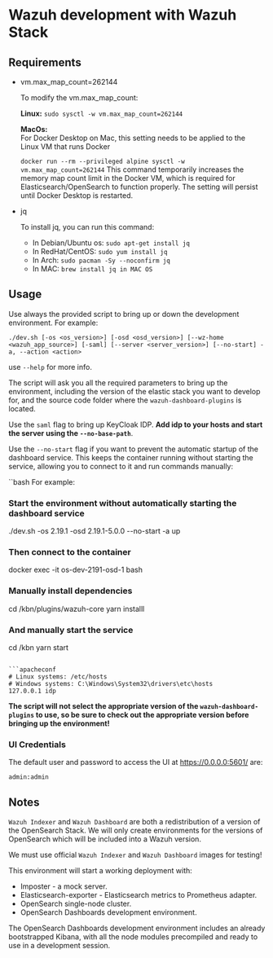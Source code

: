 # Wazuh development with Wazuh Stack

## Requirements

- vm.max_map_count=262144

  To modify the vm.max_map_count:

    **Linux:**
  `sudo sysctl -w vm.max_map_count=262144`
  
    **MacOs:**  
  For Docker Desktop on Mac, this setting needs to be applied to the Linux VM that runs Docker

  `docker run --rm --privileged alpine sysctl -w vm.max_map_count=262144`
  This command temporarily increases the memory map count limit in the Docker VM, which is required for Elasticsearch/OpenSearch to function properly. The setting will persist until Docker Desktop is restarted.
  
- jq

  To install jq, you can run this command:

  - In Debian/Ubuntu os:
    `sudo apt-get install jq`
  - In RedHat/CentOS:
    `sudo yum install jq`
  - In Arch:
    `sudo pacman -Sy --noconfirm jq`
  - In MAC:
    `brew install jq in MAC OS`

## Usage

Use always the provided script to bring up or down the development
environment. For example:

```
./dev.sh [-os <os_version>] [-osd <osd_version>] [--wz-home <wazuh_app_source>] [-saml] [--server <server_version>] [--no-start] -a, --action <action>
```

use `--help` for more info.

The script will ask you all the required parameters to bring up the
environment, including the version of the elastic stack you want to
develop for, and the source code folder where the `wazuh-dashboard-plugins` is
located.

Use the `saml` flag to bring up KeyCloak IDP. **Add idp to your hosts and start
the server using the `--no-base-path`**.

Use the `--no-start` flag if you want to prevent the automatic startup of the dashboard service. This keeps the container running without starting the service, allowing you to connect to it and run commands manually:

``bash
  For example:
  ### Start the environment without automatically starting the dashboard service
  ./dev.sh -os 2.19.1 -osd 2.19.1-5.0.0 --no-start -a up

  ### Then connect to the container
  docker exec -it os-dev-2191-osd-1 bash

  ### Manually install dependencies
  cd /kbn/plugins/wazuh-core
  yarn installl

  ### And manually start the service
  cd /kbn
  yarn start
```

```apacheconf
# Linux systems: /etc/hosts
# Windows systems: C:\Windows\System32\drivers\etc\hosts
127.0.0.1 idp
```

**The script will not select the appropriate version of the
`wazuh-dashboard-plugins` to use, so be sure to check out the appropriate
version before bringing up the environment!**

### UI Credentials

The default user and password to access the UI at https://0.0.0.0:5601/ are:

```
admin:admin
```

## Notes

`Wazuh Indexer` and `Wazuh Dashboard` are both a redistribution of a
version of the OpenSearch Stack. We will only create environments for
the versions of OpenSearch which will be included into a Wazuh
version.

We must use official `Wazuh Indexer` and `Wazuh Dashboard` images for
testing!

This environment will start a working deployment with:

- Imposter - a mock server.
- Elasticsearch-exporter - Elasticsearch metrics to Prometheus adapter.
- OpenSearch single-node cluster.
- OpenSearch Dashboards development environment.

The OpenSearch Dashboards development environment includes an already
bootstrapped Kibana, with all the node modules precompiled and ready to
use in a development session.
